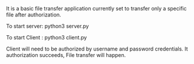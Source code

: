 It is a basic file transfer application currently set to transfer only a specific file after authorization. 

To start server:
	python3 server.py
	
To start Client :
	python3 client.py
	
Client will need to be authorized by username and password credentials. It authorization succeeds, File transfer will happen. 
